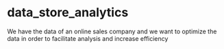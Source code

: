 # data_store_analytics
We have the data of an online sales company and we want to optimize the data in order to facilitate analysis and increase efficiency
